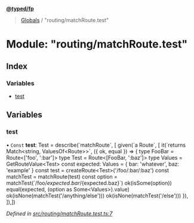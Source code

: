 **[@typed/fp](../README.md)**

> [Globals](../globals.md) / "routing/matchRoute.test"

# Module: "routing/matchRoute.test"

## Index

### Variables

* [test](_routing_matchroute_test_.md#test)

## Variables

### test

• `Const` **test**: Test = describe(\`matchRoute\`, [ given(\`a Route\`, [ it(\`returns Match\<string, ValuesOf\<Route>>\`, ({ ok, equal }) => { type FooBar = Route\<['foo', ':bar']> type Test = Route\<[FooBar, ':baz']> type Values = GetRouteValue\<Test> const expected: Values = { bar: 'whatever', baz: 'example' } const test = createRoute\<Test>('/foo/:bar/:baz') const matchTest = matchRoute(test) const option = matchTest(\`/foo/${expected.bar}/${expected.baz}\`) ok(isSome(option)) equal(expected, (option as Some\<Values>).value) ok(isNone(matchTest('/anything/else'))) ok(isNone(matchTest('/else'))) }), ]),])

*Defined in [src/routing/matchRoute.test.ts:7](https://github.com/TylorS/typed-fp/blob/8639976/src/routing/matchRoute.test.ts#L7)*

